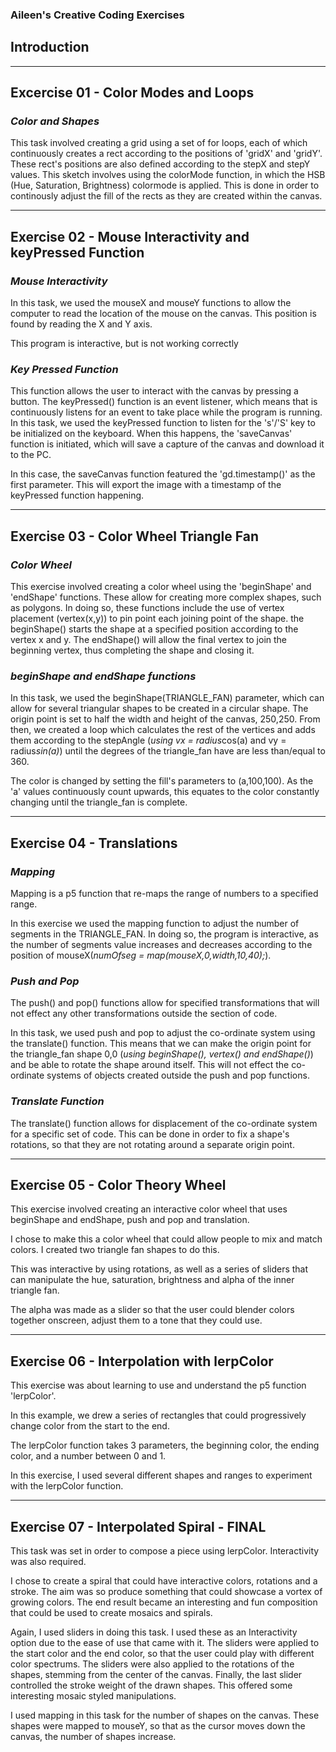 ### Aileen's Creative Coding Exercises

## Introduction


---
## Excercise 01 - Color Modes and Loops
### *Color and Shapes*
This task involved creating a grid using a set of for loops, each of which continuously creates a rect according to the positions of 'gridX' and 'gridY'. These rect's positions are also defined according to the stepX and stepY values. This sketch involves using the colorMode function, in which the HSB (Hue, Saturation, Brightness) colormode is applied. This is done in order to continously adjust the fill of the rects as they are created within the canvas.

---
## Exercise 02 - Mouse Interactivity and keyPressed Function
### *Mouse Interactivity*
In this task, we used the mouseX and mouseY functions to allow the computer to read the location of the mouse on the canvas. This position is found by reading the X and Y axis.

This program is interactive, but is not working correctly

### *Key Pressed Function*
This function allows the user to interact with the canvas by pressing a button. The keyPressed() function is an event listener, which means that is continuously listens for an event to take place while the program is running. In this task, we used the keyPressed function to listen for the 's'/'S' key to be initialized on the keyboard. When this happens, the 'saveCanvas' function is initiated, which will save a capture of the canvas and download it to the PC.

In this case, the saveCanvas function featured the 'gd.timestamp()' as the first parameter. This will export the image with a timestamp of the keyPressed function happening.

---
## Exercise 03 - Color Wheel Triangle Fan
### *Color Wheel*
This exercise involved creating a color wheel using the 'beginShape' and 'endShape' functions. These allow for creating more complex shapes, such as polygons. In doing so, these functions include the use of vertex placement (vertex(x,y)) to pin point each joining point of the shape. the beginShape() starts the shape at a specified position according to the vertex x and y. The endShape() will allow the final vertex to join the beginning vertex, thus completing the shape and closing it.

### *beginShape and endShape functions*
In this task, we used the beginShape(TRIANGLE_FAN) parameter, which can allow for several triangular shapes to be created in a circular shape. The origin point is set to half the width and height of the canvas, 250,250. From then, we created a loop which calculates the rest of the vertices and adds them according to the stepAngle (*using vx = radius*cos(a) and vy = radius*sin(a)*) until the degrees of the triangle_fan have are less than/equal to 360.

The color is changed by setting the fill's parameters to (a,100,100). As the 'a' values continuously count upwards, this equates to the color constantly changing until the triangle_fan is complete.

---
## Exercise 04 - Translations

### *Mapping*
Mapping is a p5 function that re-maps the range of numbers to a specified range.

In this exercise we used the mapping function to adjust the number of segments in the TRIANGLE_FAN. In doing so, the program is interactive, as the number of segments value increases and decreases according to the position of mouseX(*numOfseg = map(mouseX,0,width,10,40);*).

### *Push and Pop*
The push() and pop() functions allow for specified transformations that will not effect any other transformations outside the section of code.

In this task, we used push and pop to adjust the co-ordinate system using the translate() function. This means that we can make the origin point for the triangle_fan shape 0,0 (*using beginShape(), vertex() and endShape()*) and be able to rotate the shape around itself. This will not effect the co-ordinate systems of objects created outside the push and pop functions.

### *Translate Function*
The translate() function allows for displacement of the co-ordinate system for a specific set of code. This can be done in order to fix a shape's rotations, so that they are not rotating around a separate origin point.

---
## Exercise 05 - Color Theory Wheel

This exercise involved creating an interactive color wheel that uses beginShape and endShape, push and pop and translation.

I chose to make this a color wheel that could allow people to mix and match colors. I created two triangle fan shapes to do this.

This was interactive by using rotations, as well as a series of sliders that can manipulate the hue, saturation, brightness and alpha of the inner triangle fan.

The alpha was made as a slider so that the user could blender colors together onscreen, adjust them to a tone that they could use.

---
## Exercise 06 - Interpolation with lerpColor

This exercise was about learning to use and understand the p5 function 'lerpColor'.

In this example, we drew a series of rectangles that could progressively change color from the start to the end.

The lerpColor function takes 3 parameters, the beginning color, the ending color, and a number between 0 and 1.

In this exercise, I used several different shapes and ranges to experiment with the lerpColor function.

---
## Exercise 07 - Interpolated Spiral - FINAL

This task was set in order to compose a piece using lerpColor. Interactivity was also required.

I chose to create a spiral that could have interactive colors, rotations and a stroke. The aim was so produce something that could showcase a vortex of growing colors. The end result became an interesting and fun composition that could be used to create mosaics and spirals.

Again, I used sliders in doing this task. I used these as an Interactivity option due to the ease of use that came with it. The sliders were applied to the start color and the end color, so that the user could play with different color spectrums. The sliders were also applied to the rotations of the shapes, stemming from the center of the canvas. Finally, the last slider controlled the stroke weight of the drawn shapes. This offered some interesting mosaic styled manipulations.

I used mapping in this task for the number of shapes on the canvas. These shapes were mapped to mouseY, so that as the cursor moves down the canvas, the number of shapes increase.
